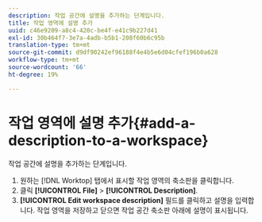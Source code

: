 ```yaml
---
description: 작업 공간에 설명을 추가하는 단계입니다.
title: 작업 영역에 설명 추가
uuid: c46e9209-a8c4-420c-be4f-e41c9b227d41
exl-id: 30b464f7-3e7a-4adb-b5b1-208f60b6c95b
translation-type: tm+mt
source-git-commit: d9df90242ef96188f4e4b5e6d04cfef196b0a628
workflow-type: tm+mt
source-wordcount: '66'
ht-degree: 19%

---
```


# 작업 영역에 설명 추가{#add-a-description-to-a-workspace}

작업 공간에 설명을 추가하는 단계입니다.

1. 원하는 [!DNL Worktop] 탭에서 표시할 작업 영역의 축소판을 클릭합니다.
1. 클릭 **[!UICONTROL File]** > **[!UICONTROL Description]**.
1. **[!UICONTROL Edit workspace description]** 필드를 클릭하고 설명을 입력합니다.
작업 영역을 저장하고 닫으면 작업 공간 축소판 아래에 설명이 표시됩니다.
